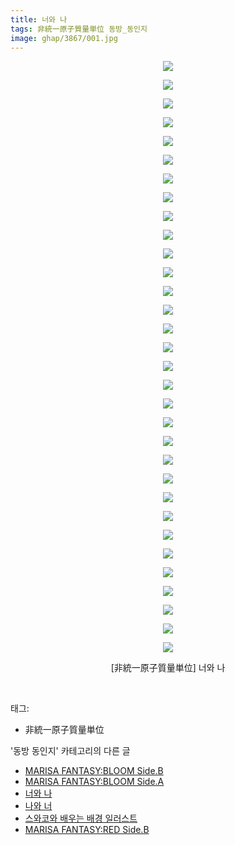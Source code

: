 ```yaml
---
title: 너와 나
tags: 非統一原子質量単位 동방_동인지
image: ghap/3867/001.jpg
---
```

<div class="article">
<p style="text-align: center; clear: none; float: none;"><img src="{{ site.nasurl }}/ghap/3867/001.jpg"/></p>
<p style="text-align: center; clear: none; float: none;"><img src="{{ site.nasurl }}/ghap/3867/002.jpg"/></p>
<p style="text-align: center; clear: none; float: none;"><img src="{{ site.nasurl }}/ghap/3867/003.jpg"/></p>
<p style="text-align: center; clear: none; float: none;"><img src="{{ site.nasurl }}/ghap/3867/004.jpg"/></p>
<p style="text-align: center; clear: none; float: none;"><img src="{{ site.nasurl }}/ghap/3867/005.jpg"/></p>
<p style="text-align: center; clear: none; float: none;"><img src="{{ site.nasurl }}/ghap/3867/006.jpg"/></p>
<p style="text-align: center; clear: none; float: none;"><img src="{{ site.nasurl }}/ghap/3867/007.jpg"/></p>
<p style="text-align: center; clear: none; float: none;"><img src="{{ site.nasurl }}/ghap/3867/008.jpg"/></p>
<p style="text-align: center; clear: none; float: none;"><img src="{{ site.nasurl }}/ghap/3867/009.jpg"/></p>
<p style="text-align: center; clear: none; float: none;"><img src="{{ site.nasurl }}/ghap/3867/010.jpg"/></p>
<p style="text-align: center; clear: none; float: none;"><img src="{{ site.nasurl }}/ghap/3867/011.jpg"/></p>
<p style="text-align: center; clear: none; float: none;"><img src="{{ site.nasurl }}/ghap/3867/012.jpg"/></p>
<p style="text-align: center; clear: none; float: none;"><img src="{{ site.nasurl }}/ghap/3867/013.jpg"/></p>
<p style="text-align: center; clear: none; float: none;"><img src="{{ site.nasurl }}/ghap/3867/014.jpg"/></p>
<p style="text-align: center; clear: none; float: none;"><img src="{{ site.nasurl }}/ghap/3867/015.jpg"/></p>
<p style="text-align: center; clear: none; float: none;"><img src="{{ site.nasurl }}/ghap/3867/016.jpg"/></p>
<p style="text-align: center; clear: none; float: none;"><img src="{{ site.nasurl }}/ghap/3867/017.jpg"/></p>
<p style="text-align: center; clear: none; float: none;"><img src="{{ site.nasurl }}/ghap/3867/018.jpg"/></p>
<p style="text-align: center; clear: none; float: none;"><img src="{{ site.nasurl }}/ghap/3867/019.jpg"/></p>
<p style="text-align: center; clear: none; float: none;"><img src="{{ site.nasurl }}/ghap/3867/020.jpg"/></p>
<p style="text-align: center; clear: none; float: none;"><img src="{{ site.nasurl }}/ghap/3867/021.jpg"/></p>
<p style="text-align: center; clear: none; float: none;"><img src="{{ site.nasurl }}/ghap/3867/022.jpg"/></p>
<p style="text-align: center; clear: none; float: none;"><img src="{{ site.nasurl }}/ghap/3867/023.jpg"/></p>
<p style="text-align: center; clear: none; float: none;"><img src="{{ site.nasurl }}/ghap/3867/024.jpg"/></p>
<p style="text-align: center; clear: none; float: none;"><img src="{{ site.nasurl }}/ghap/3867/025.jpg"/></p>
<p style="text-align: center; clear: none; float: none;"><img src="{{ site.nasurl }}/ghap/3867/026.jpg"/></p>
<p style="text-align: center; clear: none; float: none;"><img src="{{ site.nasurl }}/ghap/3867/027.jpg"/></p>
<p style="text-align: center; clear: none; float: none;"><img src="{{ site.nasurl }}/ghap/3867/028.jpg"/></p>
<p style="text-align: center; clear: none; float: none;"><img src="{{ site.nasurl }}/ghap/3867/029.jpg"/></p>
<p style="text-align: center; clear: none; float: none;"><img src="{{ site.nasurl }}/ghap/3867/030.jpg"/></p>
<p style="text-align: center; clear: none; float: none;"><img src="{{ site.nasurl }}/ghap/3867/031.jpg"/></p>
<p style="text-align: center; clear: none; float: none;"><img src="{{ site.nasurl }}/ghap/3867/032.jpg"/></p>
<p style="text-align: center; clear: none; float: none;">[非統一原子質量単位] 너와 나</p>
<p><br/></p>
</div><div class="tagTrail">
<p>태그: </p>
<ul>
<li>非統一原子質量単位</li>
</ul>
</div><div class="another">
<p>'동방 동인지' 카테고리의 다른 글</p>
<ul>
<li><a href="/2017-10-18-ghap_3869">MARISA FANTASY:BLOOM Side.B</a></li>
<li><a href="/2017-10-18-ghap_3868">MARISA FANTASY:BLOOM Side.A</a></li>
<li><a href="/2017-10-17-ghap_3867">너와 나</a></li>
<li><a href="/2017-10-17-ghap_3866">나와 너</a></li>
<li><a href="/2017-10-17-ghap_3865">스와코와 배우는 배경 일러스트</a></li>
<li><a href="/2017-10-17-ghap_3864">MARISA FANTASY:RED Side.B</a></li>
</ul>
</div><div class="cb_module cb_fluid">
<div class="cb_wrt cb_profile">
</div><!-- commentList close -->
</div>